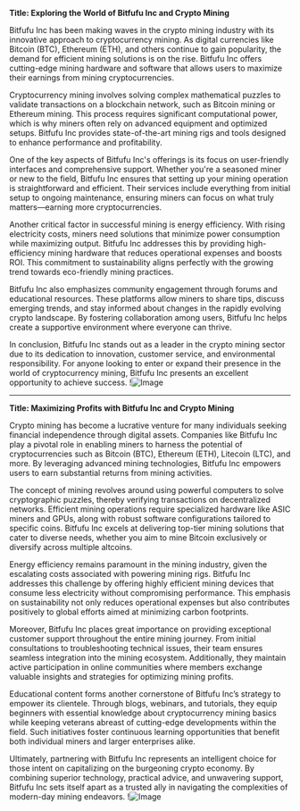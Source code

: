 **Title: Exploring the World of Bitfufu Inc and Crypto Mining**

Bitfufu Inc has been making waves in the crypto mining industry with its innovative approach to cryptocurrency mining. As digital currencies like Bitcoin (BTC), Ethereum (ETH), and others continue to gain popularity, the demand for efficient mining solutions is on the rise. Bitfufu Inc offers cutting-edge mining hardware and software that allows users to maximize their earnings from mining cryptocurrencies.

Cryptocurrency mining involves solving complex mathematical puzzles to validate transactions on a blockchain network, such as Bitcoin mining or Ethereum mining. This process requires significant computational power, which is why miners often rely on advanced equipment and optimized setups. Bitfufu Inc provides state-of-the-art mining rigs and tools designed to enhance performance and profitability.

One of the key aspects of Bitfufu Inc's offerings is its focus on user-friendly interfaces and comprehensive support. Whether you're a seasoned miner or new to the field, Bitfufu Inc ensures that setting up your mining operation is straightforward and efficient. Their services include everything from initial setup to ongoing maintenance, ensuring miners can focus on what truly matters—earning more cryptocurrencies.

Another critical factor in successful mining is energy efficiency. With rising electricity costs, miners need solutions that minimize power consumption while maximizing output. Bitfufu Inc addresses this by providing high-efficiency mining hardware that reduces operational expenses and boosts ROI. This commitment to sustainability aligns perfectly with the growing trend towards eco-friendly mining practices.

Bitfufu Inc also emphasizes community engagement through forums and educational resources. These platforms allow miners to share tips, discuss emerging trends, and stay informed about changes in the rapidly evolving crypto landscape. By fostering collaboration among users, Bitfufu Inc helps create a supportive environment where everyone can thrive.

In conclusion, Bitfufu Inc stands out as a leader in the crypto mining sector due to its dedication to innovation, customer service, and environmental responsibility. For anyone looking to enter or expand their presence in the world of cryptocurrency mining, Bitfufu Inc presents an excellent opportunity to achieve success. !![Image](https://github.com/user-attachments/assets/590b50a7-4459-4e76-8a31-559aed223621)

---

**Title: Maximizing Profits with Bitfufu Inc and Crypto Mining**

Crypto mining has become a lucrative venture for many individuals seeking financial independence through digital assets. Companies like Bitfufu Inc play a pivotal role in enabling miners to harness the potential of cryptocurrencies such as Bitcoin (BTC), Ethereum (ETH), Litecoin (LTC), and more. By leveraging advanced mining technologies, Bitfufu Inc empowers users to earn substantial returns from mining activities.

The concept of mining revolves around using powerful computers to solve cryptographic puzzles, thereby verifying transactions on decentralized networks. Efficient mining operations require specialized hardware like ASIC miners and GPUs, along with robust software configurations tailored to specific coins. Bitfufu Inc excels at delivering top-tier mining solutions that cater to diverse needs, whether you aim to mine Bitcoin exclusively or diversify across multiple altcoins.

Energy efficiency remains paramount in the mining industry, given the escalating costs associated with powering mining rigs. Bitfufu Inc addresses this challenge by offering highly efficient mining devices that consume less electricity without compromising performance. This emphasis on sustainability not only reduces operational expenses but also contributes positively to global efforts aimed at minimizing carbon footprints.

Moreover, Bitfufu Inc places great importance on providing exceptional customer support throughout the entire mining journey. From initial consultations to troubleshooting technical issues, their team ensures seamless integration into the mining ecosystem. Additionally, they maintain active participation in online communities where members exchange valuable insights and strategies for optimizing mining profits.

Educational content forms another cornerstone of Bitfufu Inc’s strategy to empower its clientele. Through blogs, webinars, and tutorials, they equip beginners with essential knowledge about cryptocurrency mining basics while keeping veterans abreast of cutting-edge developments within the field. Such initiatives foster continuous learning opportunities that benefit both individual miners and larger enterprises alike.

Ultimately, partnering with Bitfufu Inc represents an intelligent choice for those intent on capitalizing on the burgeoning crypto economy. By combining superior technology, practical advice, and unwavering support, Bitfufu Inc sets itself apart as a trusted ally in navigating the complexities of modern-day mining endeavors. !![Image](https://github.com/user-attachments/assets/590b50a7-4459-4e76-8a31-559aed223621)